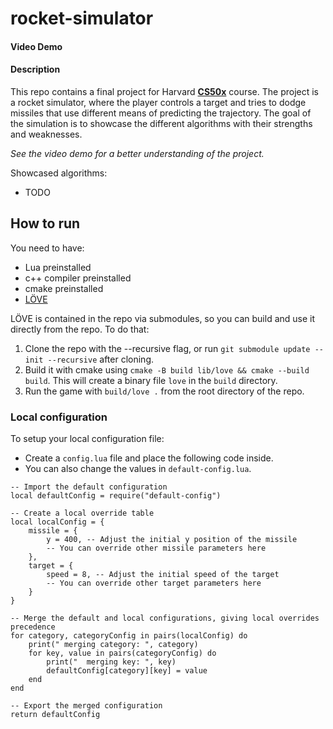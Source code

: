# rocket-simulator
#### Video Demo <URL TODO>
#### Description
This repo contains a final project for Harvard [**CS50x**](https://cs50.harvard.edu/x/) course.
The project is a rocket simulator, where the player controls a target and tries to dodge missiles that use different means of predicting the trajectory. The goal of the simulation is to showcase the different algorithms with their strengths and weaknesses.

_See the video demo for a better understanding of the project._

Showcased algorithms:
- TODO

## How to run
You need to have:
- Lua preinstalled
- c++ compiler preinstalled
- cmake preinstalled
- [LÖVE](https://github.com/love2d/love.git)

LÖVE is contained in the repo via submodules, so you can build and use it directly from the repo. To do that:
1. Clone the repo with the --recursive flag, or run `git submodule update --init --recursive` after cloning. 
2. Build it with cmake using `cmake -B build lib/love && cmake --build build`. This will create a binary file `love` in the `build` directory.
3. Run the game with `build/love .` from the root directory of the repo.

### Local configuration
To setup your local configuration file:
- Create a `config.lua` file and place the following code inside.
- You can also change the values in `default-config.lua`.

```
-- Import the default configuration
local defaultConfig = require("default-config")

-- Create a local override table
local localConfig = {
    missile = {
        y = 400, -- Adjust the initial y position of the missile
        -- You can override other missile parameters here
    },
    target = {
        speed = 8, -- Adjust the initial speed of the target
        -- You can override other target parameters here
    }
}

-- Merge the default and local configurations, giving local overrides precedence
for category, categoryConfig in pairs(localConfig) do
    print(" merging category: ", category)
    for key, value in pairs(categoryConfig) do
        print("  merging key: ", key)
        defaultConfig[category][key] = value
    end
end

-- Export the merged configuration
return defaultConfig
```
